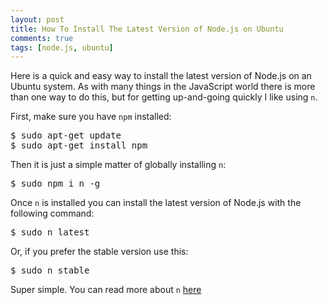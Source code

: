 ```yaml
---
layout: post
title: How To Install The Latest Version of Node.js on Ubuntu
comments: true
tags: [node.js, ubuntu]
---
```


Here is a quick and easy way to install the latest version of Node.js on an Ubuntu system. As with many things in the JavaScript world there is more than one way to do this, but for getting up-and-going quickly I like using `n`.

First, make sure you have `npm` installed:

<pre class="prettyprint lang-bsh">
$ sudo apt-get update
$ sudo apt-get install npm
</pre>

Then it is just a simple matter of globally installing `n`:

<pre class="prettyprint lang-bsh">
$ sudo npm i n -g
</pre>

Once `n` is installed you can install the latest version of Node.js with the following command:

<pre class="prettyprint lang-bsh">
$ sudo n latest
</pre>

Or, if you prefer the stable version use this:

<pre class="prettyprint lang-bsh">
$ sudo n stable
</pre>

Super simple. You can read more about `n` [here](https://github.com/tj/n)
